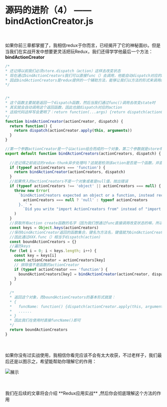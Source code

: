 # 源码的进阶（4） —— bindActionCreator.js
</br>

如果你前三章都掌握了，我相信redux于你而言，已经揭开了它的神秘面纱。但是当我们在实战开发中想要更灵活把玩Redux，我们还得学学他最后一个方法： **bindActionCreator**
```javascript
/* 
* 还记得以前我们必须store.dispatch（action）这样去改变状态
* 现在通过bindActionCreators我们可以直接func（）去调用，他能自动dispatch对应的action，
* 因此bindActionCreators是redux提供的一个辅助方法，能够让我们以方法的形式来调用action
*/


/*
* 这个函数主要就是返回一个dispatch函数，然后当我们通过func()调用去改变state时
* 其实就会自动调用这个返回函数，因此也就dispatch对应的action
* 这段代码这样写会更明了：return function(...args) {return dispatch(actionCreator.apply(this, args))}
*/
function bindActionCreator(actionCreator, dispatch) {
  return function() {
    return dispatch(actionCreator.apply(this, arguments))
  }
}

//第一个参数actionCreator是一个以action组合而成的一个对象，第二个参数就是store中的dispatch
export default function bindActionCreators(actionCreators, dispatch) {
  
  //还记得之前说过的redux-thunk异步处理吗？这就是检测该action是否是一个函数，并直接返回这个dispatch函数
  if (typeof actionCreators === 'function') {
    return bindActionCreator(actionCreators, dispatch)
  }
  //如果传入的actionCreators不是一个对象或者是null值，抛出错误
  if (typeof actionCreators !== 'object' || actionCreators === null) {
    throw new Error(
      `bindActionCreators expected an object or a function, instead received ${
        actionCreators === null ? 'null' : typeof actionCreators
      }. ` +
        `Did you write "import ActionCreators from" instead of "import * as ActionCreators from"?`
    )
  }
  //获取所有action create函数的名字（因为我们想通过func直接调用改变状态的嘛，所以这里要拿到他的方法名）
  const keys = Object.keys(actionCreators)
  //保存bindActionCreator返回的函数集合，键名为方法名，键值就为bindActionCreator返回的函数
  //因此通过XXX.func（）相当于dispatch(action)
  const boundActionCreators = {}
  //遍历keys
  for (let i = 0; i < keys.length; i++) {
    const key = keys[i]
    const actionCreator = actionCreators[key]
    // 排除值不是函数的actionCreator
    if (typeof actionCreator === 'function') {
      boundActionCreators[key] = bindActionCreator(actionCreator, dispatch)
    }
  }
  
  /*
  * 返回这个对象，而boundActionCreators的基本形式就是：
  * {
  *   funcName: function() {dispatch(actionCreator.apply(this, arguments))},
  *   ......
  * }
  * 因此我们在使用时直接funcName()即可
  */
  return boundActionCreators
}
```
</br>
</br>
如果你没有过实战使用，我相信你看完应该不会有太大收获，不过老样子，我们最后还是以图示之，希望能帮助你理解它的作用：
</br>

![展示](https://github.com/Shmily-HJT/Redux-study/blob/master/image/redux-two-four-1.jpg)

</br>
</br>
我们在后续的文章将会介绍 **Redux应用实战** ,然后你会彻底理解这个方法的作用